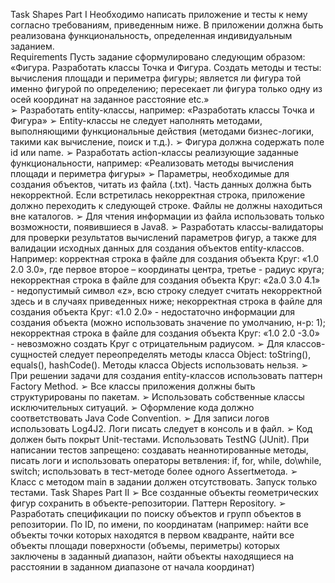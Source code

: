 Task Shapes Part I
Необходимо написать приложение и тесты к нему согласно требованиям, приведенным ниже. В приложении должна быть реализована функциональность, определенная индивидуальным заданием.  
Requirements 
Пусть задание сформулировано следующим образом: «Фигура. Разработать классы Точка и Фигура. Создать методы и тесты: вычисления площади и периметра фигуры; является ли фигура той именно фигурой по определению; пересекает ли фигура только одну из осей координат на заданное расстояние etc.»  
➢ Разработать entity-классы, например: «Разработать классы Точка и Фигура» 
➢ Entity-классы не следует наполнять методами, выполняющими функциональные действия (методами бизнес-логики, такими как вычисление, поиск и т.д.). 
➢ Фигура должна содержать поле id или name. ➢ Разработать action-классы реализующие заданные функциональности, например: «Реализовать методы вычисления площади и периметра фигуры» 
➢ Параметры, необходимые для создания объектов, читать из файла (.txt). Часть данных должна быть некорректной. Если встретилась некорректная строка, приложение должно переходить к следующей строке. Файлы не должны находиться вне каталогов. 
➢ Для чтения информации из файла использовать только возможности, появившиеся в Java8. 
➢ Разработать классы-валидаторы для проверки результатов вычислений параметров фигур, а также для валидации исходных данных для создания объектов entity-классов. Например: корректная строка в файле для создания объекта Круг: «1.0 2.0 3.0», где первое второе – координаты центра, третье - радиус круга; некорректная строка в файле для создания объекта Круг: «2a.0 3.0 4.1» - недопустимый символ «z», всю строку следует считать некорректной здесь и в случаях приведенных ниже; некорректная строка в файле для создания объекта Круг: «1.0 2.0» - недостаточно информации для создания объекта (можно использовать значение по умолчанию, н-р: 1); некорректная строка в файле для создания объекта Круг: «1.0 2.0 -3.0» - невозможно создать Круг с отрицательным радиусом. 
➢ Для классов-сущностей следует переопределять методы класса Object: toString(), equals(), hashCode(). Методы класса Objects использовать нельзя. 
➢ При решении задачи для создания entity-классов использовать паттерн Factory Method. 
➢ Все классы приложения должны быть структурированы по пакетам. 
➢ Использовать собственные классы исключительных ситуаций.
➢ Оформление кода должно соответствовать Java Code Convention. 
➢ Для записи логов использовать Log4J2. Логи писать следует в консоль и в файл. 
➢ Код должен быть покрыт Unit-тестами. Использовать TestNG (JUnit). При написании тестов запрещено: создавать неаннотированные методы, писать логи и использовать операторы ветвления: if, for, while, do\while, switch; использовать в тест-методе более одного Assertметода. 
➢ Класс с методом main в задании должен отсутствовать. Запуск только тестами. 
Task Shapes Part II 
➢ Все созданные объекты геометрических фигур сохранить в объекте-репозитории. Паттерн Repository.
➢ Разработать спецификации по поиску объектов и групп объектов в репозитории. По ID, по имени, по координатам (например: найти все объекты точки которых находятся в первом квадранте, найти все объекты площади поверхности (объемы, периметры) которых заключены в заданный диапазон, найти объекты находящиеся на расстоянии в заданном диапазоне от начала координат)
